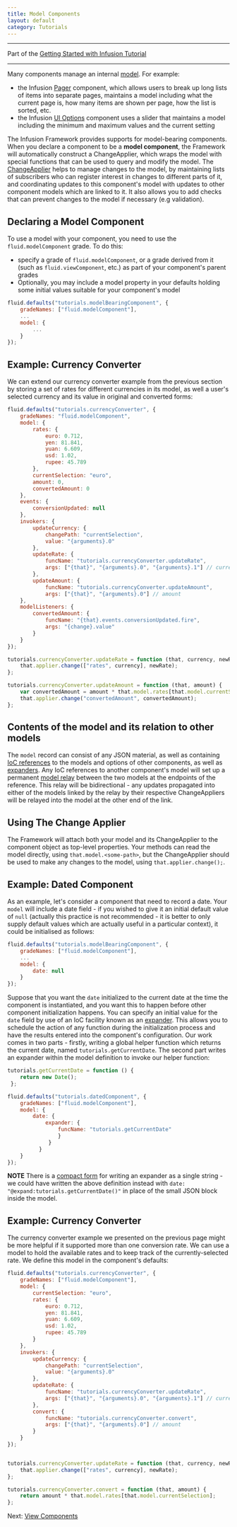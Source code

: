 ```yaml
---
title: Model Components
layout: default
category: Tutorials
---
```


---
Part of the [Getting Started with Infusion Tutorial](GettingStartedWithInfusion.md)

---

Many components manage an internal [model](../FrameworkConcepts.md#model-objects). For example:

* the Infusion [Pager](../to-do/Pager.md) component, which allows users to break up long lists of items into separate pages, maintains a model including what the current page is, how many items are shown per page, how the list is sorted, etc.
* the Infusion [UI Options](../to-do/UserInterfaceOptions.md) component uses a slider that maintains a model including the minimum and maximum values and the current setting

The Infusion Framework provides supports for model-bearing components. When you declare a component to be a **model component**, the Framework will automatically construct a ChangeApplier, which wraps the model with special functions that can be used to query and modify the model. The [ChangeApplier](../ChangeApplier.md) helps to manage changes to the model, by maintaining lists of subscribers who can register interest in changes to different parts of it, and coordinating updates to this component's model with updates to other component models which are linked to it. It also allows you to add checks that can prevent changes to the model if necessary (e.g validation).

## Declaring a Model Component ##

To use a model with your component, you need to use the `fluid.modelComponent` grade. To do this:

* specify a grade of `fluid.modelComponent`, or a grade derived from it (such as `fluid.viewComponent`, etc.) as part of your component's parent grades
* Optionally, you may include a model property in your defaults holding some initial values suitable for your component's model

```javascript
fluid.defaults("tutorials.modelBearingComponent", {
    gradeNames: ["fluid.modelComponent"],
    ...
    model: {
        ...
    }
});
```

## Example: Currency Converter ##

We can extend our currency converter example from the previous section by storing a set of rates for different currencies in its model, as well a user's selected currency and its value in original and converted forms:

```javascript
fluid.defaults("tutorials.currencyConverter", {
    gradeNames: "fluid.modelComponent",
    model: {
        rates: {
            euro: 0.712,
            yen: 81.841,
            yuan: 6.609,
            usd: 1.02,
            rupee: 45.789
        },
        currentSelection: "euro",
        amount: 0,
        convertedAmount: 0
    },
    events: {
        conversionUpdated: null
    },
    invokers: {
        updateCurrency: {
            changePath: "currentSelection",
            value: "{arguments}.0"
        },
        updateRate: {
            funcName: "tutorials.currencyConverter.updateRate",
            args: ["{that}", "{arguments}.0", "{arguments}.1"] // currency, newRate
        },
        updateAmount: {
            funcName: "tutorials.currencyConverter.updateAmount",
            args: ["{that}", "{arguments}.0"] // amount
    },
    modelListeners: {
        convertedAmount: {
            funcName: "{that}.events.conversionUpdated.fire",
            args: "{change}.value"
        }
    }
});

tutorials.currencyConverter.updateRate = function (that, currency, newRate) {
    that.applier.change(["rates", currency], newRate);
};

tutorials.currencyConverter.updateAmount = function (that, amount) {
    var convertedAmount = amount * that.model.rates[that.model.currentSelection];
    that.applier.change("convertedAmount", convertedAmount);
};
```
## Contents of the model and its relation to other models

The `model` record can consist of any JSON material, as well as containing [IoC references](../IoCReferences.md) to the models and options of other components, as well as [expanders](../ExpansionOfComponentOptions.md). 
Any IoC references to another component's model will set up a permanent [model relay](../ModelRelay.md) between the two models at the endpoints of the reference. 
This relay will be bidirectional - any updates propagated into either of the models linked by the relay by their respective ChangeAppliers will be relayed into the model at the other end of the link.

## Using The Change Applier ##

The Framework will attach both your model and its ChangeApplier to the component object as top-level properties. Your methods can read the model directly, using `that.model.<some-path>`, but the ChangeApplier should be used to make any changes to the model, using `that.applier.change();`.

## Example: Dated Component ##

As an example, let's consider a component that need to record a date. Your `model` will include a date field - if you wished to give it an initial default value of `null` 
(actually this practice is not recommended - it is better to only supply default values which are actually useful in a particular context), it could be initialised as follows:

```javascript
fluid.defaults("tutorials.modelBearingComponent", {
    gradeNames: ["fluid.modelComponent"],
    ...
    model: {
        date: null
    }
});
```

Suppose that you want the `date` initialized to the current date at the time the component is instantiated, and you want this to happen before other component initialization happens. 
You can specify an initial value for the `date` field by use of an IoC facility known as an [expander](../ExpansionOfComponentOptions.md#expanders). This allows you to schedule the action of any function during the initialization process and have the results entered into the component's configuration. 
Our work comes in two parts - firstly, writing a global helper function which returns the current date, named `tutorials.getCurrentDate`. The second part writes an expander within the model definition to invoke our helper function:

```javascript
tutorials.getCurrentDate = function () {
    return new Date();
 };

fluid.defaults("tutorials.datedComponent", {
    gradeNames: ["fluid.modelComponent"],
    model: {
        date: {
            expander: {
                funcName: "tutorials.getCurrentDate"
                }
             }
          }
    }
});
```

**NOTE** There is a [compact form](../ExpansionOfComponentOptions.md#compact-format-for-expanders) for writing an expander as a single string - we could have written the above definition instead with `date: "@expand:tutorials.getCurrentDate()"` in place of the small JSON block inside the model.

## Example: Currency Converter ##

The currency converter example we presented on the previous page might be more helpful if it supported more than one conversion rate. We can use a model to hold the available rates and to keep track of the currently-selected rate. We define this model in the component's defaults:

```javascript
fluid.defaults("tutorials.currencyConverter", {
    gradeNames: ["fluid.modelComponent"],
    model: {
        currentSelection: "euro",
        rates: {
            euro: 0.712,
            yen: 81.841,
            yuan: 6.609,
            usd: 1.02,
            rupee: 45.789
        }
    },
    invokers: {
        updateCurrency: {
            changePath: "currentSelection",
            value: "{arguments}.0"
        },
        updateRate: {
            funcName: "tutorials.currencyConverter.updateRate",
            args: ["{that}", "{arguments}.0", "{arguments}.1"] // currency, newRate
        },
        convert: {
            funcName: "tutorials.currencyConverter.convert",
            args: ["{that}", "{arguments}.0"] // amount
        }
    }
});


tutorials.currencyConverter.updateRate = function (that, currency, newRate) {
    that.applier.change(["rates", currency], newRate);
};

tutorials.currencyConverter.convert = function (that, amount) {
    return amount * that.model.rates[that.model.currentSelection];
};
```

Next: [View Components](ViewComponents.md)
